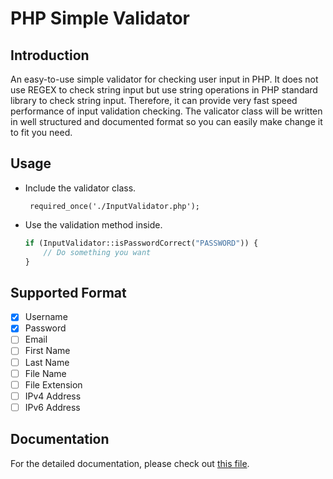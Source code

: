 PHP Simple Validator
====================

Introduction
------------
An easy-to-use simple validator for checking user input in PHP. It does not use REGEX to check string input but use string operations in PHP standard library to check string input. Therefore, it can provide very fast speed performance of input validation checking. The valicator class will be written in well structured and documented format so you can easily make change it to fit you need.

Usage
-----
 * Include the validator class.

        required_once('./InputValidator.php');

 * Use the validation method inside.

   ``` php
   if (InputValidator::isPasswordCorrect("PASSWORD")) {
       // Do something you want
   }
   ```
   
Supported Format
----------------
 * [x] Username
 * [x] Password
 * [ ] Email
 * [ ] First Name
 * [ ] Last Name
 * [ ] File Name
 * [ ] File Extension
 * [ ] IPv4 Address
 * [ ] IPv6 Address

Documentation
-------------
For the detailed documentation, please check out [this file](https://github.com/CasperHK/PHPSimValidator/blob/master/doc.md).
